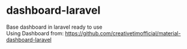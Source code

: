 # dashboard-laravel
Base dashboard in laravel ready to use<br>
Using Dashboard from: https://github.com/creativetimofficial/material-dashboard-laravel
